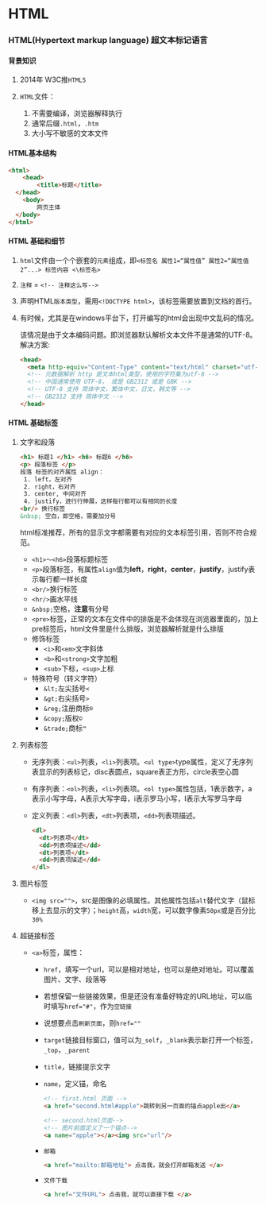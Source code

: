 # HTML

### HTML(Hypertext markup language) 超文本标记语言

#### 背景知识

1. 2014年 W3C推``HTML5``

3. ``HTML``文件：
   1. 不需要编译，浏览器解释执行
   2. 通常后缀``.html``，``.htm``
   3. 大小写不敏感的文本文件

#### HTML基本结构

```html
<html>
 	<head>
    	<title>标题</title>
  </head> 
 	<body>
    	网页主体
  </body>
</html>
```

#### HTML 基础和细节
1. ``html``文件由一个个嵌套的``元素``组成，即``<标签名 属性1=“属性值” 属性2=“属性值2”...> 标签内容 <\标签名>``

2. ``注释``  =  ``<!-- 注释这么写-->``

3. 声明HTML``版本类型``，需用``<!DOCTYPE html>``，该标签需要放置到文档的首行。

4. 有时候，尤其是在windows平台下，打开编写的html会出现中文乱码的情况。

   该情况是由于文本编码问题。即浏览器默认解析文本文件不是通常的UTF-8。
     解决方案:

   ```html
   <head>
     <meta http-equiv="Content-Type" content="text/html" charset="utf-8" />
     <!-- 元数据解析 http 是文本html类型，使用的字符集为utf-8 -->
     <!-- 中国通常使用 UTF-8， 或是 GB2312 或是 GBK -->
     <!-- UTF-8 支持 简体中文，繁体中文，日文，韩文等 -->
     <!-- GB2312 支持 简体中文 -->
   </head>
   ```

   

#### HTML 基础标签

1. 文字和段落

   ```html
   <h1> 标题1 </h1> <h6> 标题6 </h6>
   <p> 段落标签 </p>
   段落 标签的对齐属性 align：
   	1. left，左对齐
   	2. right，右对齐
   	3. center, 中间对齐
   	4. justify，进行行伸展，这样每行都可以有相同的长度
   <br/> 换行标签 
   &nbsp; 空白，即空格，需要加分号
   ```

   html标准推荐，所有的显示文字都需要有对应的文本标签引用，否则不符合规范。

   - ``<h1>～<h6>``段落标题标签
   - ``<p>``段落标签，有属性``align``值为**left**，**right**，**center**，**justify**，justify表示每行都一样长度
   - ``<br/>``换行标签
   - ``<hr/>``画水平线
   - ``&nbsp;``空格，**注意**有分号
   - ``<pre>``标签，正常的文本在文件中的排版是不会体现在浏览器里面的，加上pre标签后，html文件里是什么排版，浏览器解析就是什么排版 
   - 修饰标签
     - ``<i>``和``<em>``文字斜体
     - ``<b>``和``<strong>``文字加粗
     - ``<sub>``下标，``<sup>``上标
   - 特殊符号（转义字符）
     - ``&lt;``左尖括号``<``
     - ``&gt;``右尖括号``>``
     - ``&reg;``注册商标``®️``
     - ``&copy;``版权``©️``
     - ``&trade;``商标``™️``

2. 列表标签

   - 无序列表：``<ul>``列表，``<li>``列表项。``<ul type>``type属性，定义了无序列表显示的列表标记，disc表圆点，square表正方形，circle表空心圆  

   - 有序列表：``<ol>``列表，``<li>``列表项。``<ol type>``属性包括，1表示数字，a表示小写字母，A表示大写字母，i表示罗马小写，I表示大写罗马字母

   - 定义列表：``<dl>``列表，``<dt>``列表项，``<dd>``列表项描述。

     ```html
     <dl>
       <dt>列表项</dt>
       <dd>列表项描述</dd>
       <dt>列表项</dt>
       <dd>列表项描述</dd>
     </dl>
     ```

3. 图片标签

   - ``<img src="">``，src是图像的必填属性。其他属性包括``alt``替代文字（鼠标移上去显示的文字）；``height``高，``width``宽，可以数字像素``50px``或是百分比``30%``

4. 超链接标签

   - ``<a>``标签，属性：

     - ``href``，填写一个url，可以是相对地址，也可以是绝对地址。可以覆盖图片、文字、段落等

     - 若想保留一些链接效果，但是还没有准备好特定的URL地址，可以临时填写``href="#"``，作为``空链接`` 

     - 说想要点击``刷新页面``，则``href=""``

     - ``target``链接目标窗口，值可以为``_self``，``_blank``表示新打开一个标签，``_top``，``_parent``

     - ``title``，链接提示文字

     - ``name``，定义锚，命名

       ```html
       <!-- first.html 页面 -->
       <a href="second.html#apple">跳转到另一页面的锚点apple出</a>
       
       <!-- second.html页面-->
       <!-- 图片前面定义了一个锚点-->
       <a name="apple"></a><img src="url"/> 
       ```

     - ``邮箱``

       ```html
       <a href="mailto:邮箱地址"> 点击我，就会打开邮箱发送 </a>
       ```

     - ``文件下载``

       ```html
       <a href="文件URL"> 点击我，就可以直接下载 </a>
       ```

       
